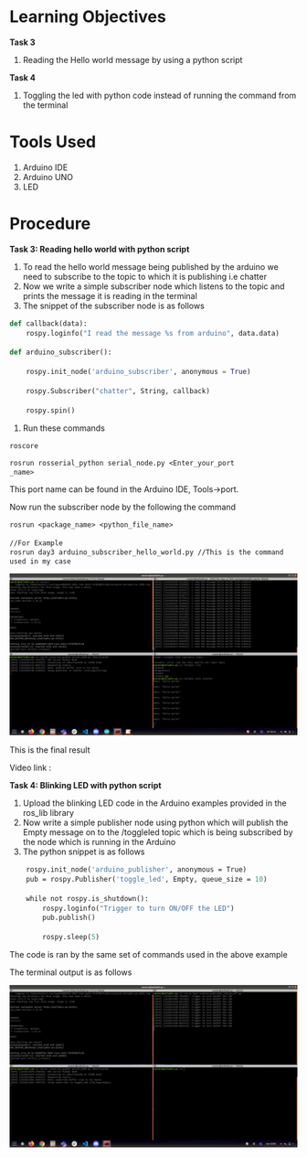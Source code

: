 # Learning Objectives

**Task 3**

1. Reading the Hello world message by using a python script

**Task 4**

1. Toggling the led with python code instead of running the command from the terminal

# Tools Used

1. Arduino IDE
2. Arduino UNO
3. LED

# Procedure

**Task 3: Reading hello world with python script**

1. To read the hello world message being published by the arduino we need to subscribe to the topic to which it is publishing i.e chatter
2. Now we write a simple subscriber node which listens to the topic and prints the message it is reading in the terminal
3. The snippet of the subscriber node is as follows

```python
def callback(data):
    rospy.loginfo("I read the message %s from arduino", data.data)

def arduino_subscriber():
    
    rospy.init_node('arduino_subscriber', anonymous = True)
    
    rospy.Subscriber("chatter", String, callback)
    
    rospy.spin()
```

1. Run these commands

```arduino
roscore
```

```arduino
rosrun rosserial_python serial_node.py <Enter_your_port
_name>
```

This port name can be found in the Arduino IDE, Tools→port. 

Now run the subscriber node by the following the command

```arduino
rosrun <package_name> <python_file_name>

//For Example
rosrun day3 arduino_subscriber_hello_world.py //This is the command used in my case
```

![terminal_output](images/terminal_output_publisher.png)


This is the final result

Video link : 

**Task 4: Blinking LED with python script**

1. Upload the blinking LED code in the Arduino examples provided in the ros_lib library
2. Now write a simple publisher node using python which will publish the Empty message on to the /toggleled topic which is being subscribed by the node which is running in the Arduino
3. The python snippet is as follows

```def arduino_publisher():
    rospy.init_node('arduino_publisher', anonymous = True)
    pub = rospy.Publisher('toggle_led', Empty, queue_size = 10)
    
    while not rospy.is_shutdown():
        rospy.loginfo("Trigger to turn ON/OFF the LED")
        pub.publish()
        
        rospy.sleep(5)
```

The code is ran by the same set of commands used in the above example

The terminal output is as follows

![terminal_output](images/terminal_output_subscriber.png)


